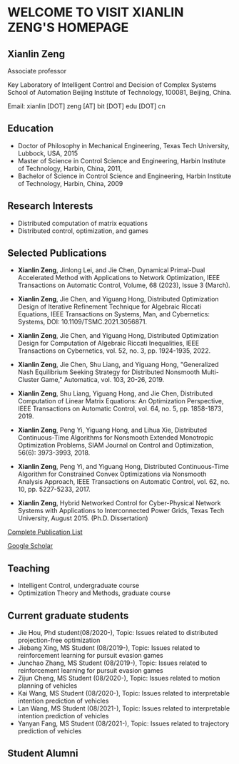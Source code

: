 # WELCOME TO VISIT XIANLIN ZENG'S HOMEPAGE

## Xianlin Zeng

Associate professor 

Key Laboratory of Intelligent Control and Decision of Complex Systems
School of Automation
Beijing Institute of Technology, 100081, Beijing, China. 

Email: xianlin [DOT] zeng [AT] bit [DOT] edu [DOT] cn

## Education

- Doctor of Philosophy in Mechanical Engineering, Texas Tech University, Lubbock, USA, 2015
- Master of Science in Control Science and Engineering, Harbin Institute of Technology, Harbin, China, 2011,
- Bachelor of Science in Control Science and Engineering, Harbin Institute of Technology, Harbin, China, 2009

## Research Interests

- Distributed computation of matrix equations
- Distributed control, optimization, and games

## Selected Publications

- **Xianlin Zeng**, Jinlong Lei, and Jie Chen, Dynamical Primal-Dual Accelerated Method with Applications to Network Optimization, IEEE Transactions on Automatic Control, Volume, 68 (2023), Issue 3 (March).

- **Xianlin Zeng**, Jie Chen, and Yiguang Hong, Distributed Optimization Design of Iterative Refinement Technique for Algebraic Riccati Equations, IEEE Transactions on Systems, Man, and Cybernetics: Systems, DOI: 10.1109/TSMC.2021.3056871.

- **Xianlin Zeng**, Jie Chen, and Yiguang Hong, Distributed Optimization Design for Computation of Algebraic Riccati Inequalities, IEEE Transactions on  Cybernetics, vol. 52, no. 3, pp. 1924-1935, 2022.

- **Xianlin Zeng**, Jie Chen, Shu Liang, and Yiguang Hong, "Generalized Nash Equilibrium Seeking Strategy for Distributed Nonsmooth Multi-Cluster Game," Automatica, vol. 103, 20-26, 2019.

- **Xianlin Zeng**, Shu Liang, Yiguang Hong, and Jie Chen, Distributed Computation of Linear Matrix Equations: An Optimization Perspective, IEEE Transactions on Automatic Control, vol. 64, no. 5, pp. 1858-1873, 2019.

- **Xianlin Zeng**, Peng Yi, Yiguang Hong, and Lihua Xie, Distributed Continuous-Time Algorithms for Nonsmooth Extended Monotropic Optimization Problems, SIAM Journal on Control and Optimization, 56(6): 3973-3993, 2018.

- **Xianlin Zeng**, Peng Yi, and Yiguang Hong, Distributed Continuous-Time Algorithm for Constrained Convex Optimizations via Nonsmooth Analysis Approach, IEEE Transactions on Automatic Control, vol. 62, no. 10, pp. 5227-5233, 2017.
- **Xianlin Zeng**, Hybrid Networked Control for Cyber-Physical Network Systems with
Applications to Interconnected Power Grids, Texas Tech University, August 2015. (Ph.D. Dissertation)

[Complete Publication List](https://xlinzeng.github.io/web/)

[Google Scholar](https://scholar.google.com/citations?user=S4KS0noAAAAJ&hl=en)

## Teaching

- Intelligent Control, undergraduate course
- Optimization Theory and Methods, graduate course

## Current graduate students

- Jie Hou, Phd student(08/2020-), Topic: Issues related to distributed projection-free optimization
- Jiebang Xing, MS Student (08/2019-),	Topic: Issues related to reinforcement learning for pursuit evasion games 
- Junchao Zhang, MS Student (08/2019-),	Topic: Issues related to reinforcement learning for pursuit evasion games  
- Zijun Cheng, MS Student (08/2020-), Topic: Issues related to motion planning of vehicles  
- Kai Wang, MS Student (08/2020-), Topic: Issues related to interpretable intention prediction of vehicles  
- Lan Wang, MS Student (08/2021-), Topic: Issues related to interpretable intention prediction of vehicles  
- Yanyan Fang, MS Student (08/2021-), Topic: Issues related to trajectory prediction of vehicles	

## Student Alumni
